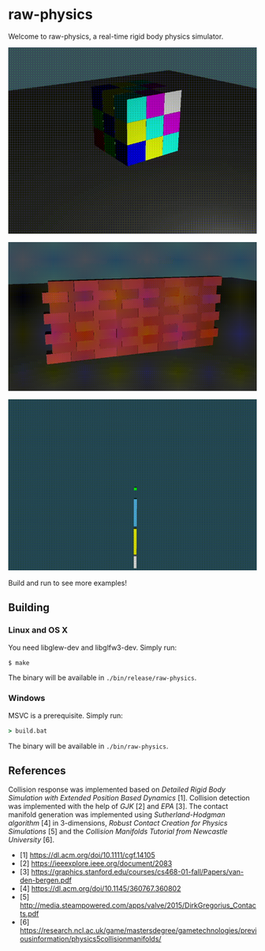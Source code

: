 # raw-physics

Welcome to raw-physics, a real-time rigid body physics simulator.

![example1](doc1/../doc/example1.gif)

![example2](doc1/../doc/example2.gif)

![example3](doc1/../doc/example3.gif)

Build and run to see more examples!

## Building

### Linux and OS X

You need libglew-dev and libglfw3-dev. Simply run:

```bash
$ make
```

The binary will be available in `./bin/release/raw-physics`.

### Windows

MSVC is a prerequisite. Simply run:

```bat
> build.bat
```

The binary will be available in `./bin/raw-physics`.

## References

Collision response was implemented based on *Detailed Rigid Body Simulation with Extended Position Based Dynamics* [1]. Collision detection was implemented with the help of *GJK* [2] and *EPA* [3]. The contact manifold generation was implemented using *Sutherland-Hodgman algorithm* [4]	in 3-dimensions, *Robust Contact Creation for Physics Simulations* [5] and the *Collision Manifolds Tutorial from Newcastle University* [6].

- [1] https://dl.acm.org/doi/10.1111/cgf.14105
- [2] https://ieeexplore.ieee.org/document/2083
- [3] https://graphics.stanford.edu/courses/cs468-01-fall/Papers/van-den-bergen.pdf
- [4] https://dl.acm.org/doi/10.1145/360767.360802
- [5] http://media.steampowered.com/apps/valve/2015/DirkGregorius_Contacts.pdf
- [6] https://research.ncl.ac.uk/game/mastersdegree/gametechnologies/previousinformation/physics5collisionmanifolds/